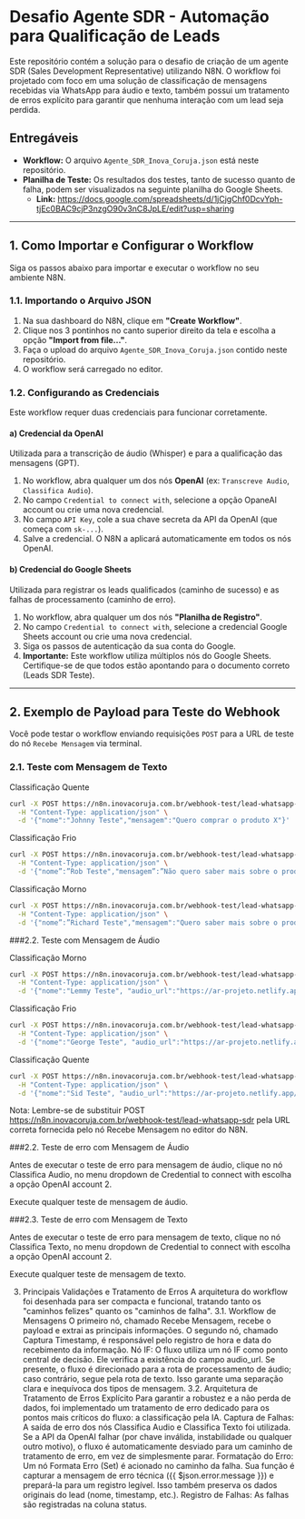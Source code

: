 # Desafio Agente SDR - Automação para Qualificação de Leads

Este repositório contém a solução para o desafio de criação de um agente SDR (Sales Development Representative) utilizando N8N. O workflow foi projetado com foco em uma solução de classificação de mensagens recebidas via WhatsApp para áudio e texto, também possui um tratamento de erros explícito para garantir que nenhuma interação com um lead seja perdida.

## Entregáveis

- **Workflow:** O arquivo `Agente_SDR_Inova_Coruja.json` está neste repositório.
- **Planilha de Teste:** Os resultados dos testes, tanto de sucesso quanto de falha, podem ser visualizados na seguinte planilha do Google Sheets.
  - **Link:** https://docs.google.com/spreadsheets/d/1jCjgChf0DcvYph-tjEc0BAC9cjP3nzgO90v3nC8JpLE/edit?usp=sharing

---

## 1. Como Importar e Configurar o Workflow

Siga os passos abaixo para importar e executar o workflow no seu ambiente N8N.

### 1.1. Importando o Arquivo JSON

1.  Na sua dashboard do N8N, clique em **"Create Workflow"**.
2.  Clique nos 3 pontinhos no canto superior direito da tela e escolha a opção **"Import from file..."**.
3.  Faça o upload do arquivo `Agente_SDR_Inova_Coruja.json` contido neste repositório.
4.  O workflow será carregado no editor.

### 1.2. Configurando as Credenciais

Este workflow requer duas credenciais para funcionar corretamente.

#### a) Credencial da OpenAI

Utilizada para a transcrição de áudio (Whisper) e para a qualificação das mensagens (GPT).

1.  No workflow, abra qualquer um dos nós **OpenAI** (ex: `Transcreve Audio`, `Classifica Audio`).
2.  No campo `Credential to connect with`, selecione a opção OpaneAI account ou crie uma nova credencial.
3.  No campo `API Key`, cole a sua chave secreta da API da OpenAI (que começa com `sk-...`).
4.  Salve a credencial. O N8N a aplicará automaticamente em todos os nós OpenAI.

#### b) Credencial do Google Sheets

Utilizada para registrar os leads qualificados (caminho de sucesso) e as falhas de processamento (caminho de erro).

1.  No workflow, abra qualquer um dos nós **"Planilha de Registro"**.
2.  No campo `Credential to connect with`, selecione a credencial Google Sheets account ou crie uma nova credencial.
3.  Siga os passos de autenticação da sua conta do Google.
4.  **Importante:** Este workflow utiliza múltiplos nós do Google Sheets. Certifique-se de que todos estão apontando para o documento correto (Leads SDR Teste).

---

## 2. Exemplo de Payload para Teste do Webhook

Você pode testar o workflow enviando requisições `POST` para a URL de teste do nó `Recebe Mensagem` via terminal.

### 2.1. Teste com Mensagem de Texto

Classificação Quente

```bash
curl -X POST https://n8n.inovacoruja.com.br/webhook-test/lead-whatsapp-sdr \
  -H "Content-Type: application/json" \
  -d '{"nome":"Johnny Teste","mensagem":"Quero comprar o produto X"}'
```

Classificação Frio

```bash
curl -X POST https://n8n.inovacoruja.com.br/webhook-test/lead-whatsapp-sdr \
  -H "Content-Type: application/json" \
  -d '{"nome”:”Rob Teste","mensagem”:”Não quero saber mais sobre o produto X"}'
```

Classificação Morno

```bash
curl -X POST https://n8n.inovacoruja.com.br/webhook-test/lead-whatsapp-sdr \
  -H "Content-Type: application/json" \
  -d '{"nome”:”Richard Teste","mensagem":"Quero saber mais sobre o produto "}'
```

###2.2. Teste com Mensagem de Áudio

Classificação Morno

```bash
curl -X POST https://n8n.inovacoruja.com.br/webhook-test/lead-whatsapp-sdr \
  -H "Content-Type: application/json" \
  -d '{"nome":"Lemmy Teste", "audio_url":"https://ar-projeto.netlify.app/1.mp3", "type":"audio"}'
```

Classificação Frio

```bash
curl -X POST https://n8n.inovacoruja.com.br/webhook-test/lead-whatsapp-sdr \
  -H "Content-Type: application/json" \
  -d '{"nome":"George Teste", "audio_url":"https://ar-projeto.netlify.app/2.mp3", "type":"audio"}'
```

Classificação Quente

```bash
curl -X POST https://n8n.inovacoruja.com.br/webhook-test/lead-whatsapp-sdr \
  -H "Content-Type: application/json" \
  -d '{"nome":"Sid Teste", "audio_url":"https://ar-projeto.netlify.app/3.mp3", "type":"audio"}'
```

Nota: Lembre-se de substituir POST https://n8n.inovacoruja.com.br/webhook-test/lead-whatsapp-sdr pela URL correta fornecida pelo nó Recebe Mensagem no editor do N8N.

###2.2. Teste de erro com Mensagem de Áudio

Antes de executar o teste de erro para mensagem de áudio, clique no nó Classifica Audio, no menu dropdown de Credential to connect with escolha a opção OpenAI account 2.

Execute qualquer teste de mensagem de áudio.

###2.3. Teste de erro com Mensagem de Texto

Antes de executar o teste de erro para mensagem de texto, clique no nó Classifica Texto, no menu dropdown de Credential to connect with escolha a opção OpenAI account 2.

Execute qualquer teste de mensagem de texto.

3. Principais Validações e Tratamento de Erros
   A arquitetura do workflow foi desenhada para ser compacta e funcional, tratando tanto os "caminhos felizes" quanto os "caminhos de falha".
   3.1. Workflow de Mensagens
   O primeiro nó, chamado Recebe Mensagem, recebe o payload e extrai as principais informações.
   O segundo nó, chamado Captura Timestamp, é responsável pelo registro de hora e data do recebimento da informação.
   Nó IF: O fluxo utiliza um nó IF como ponto central de decisão. Ele verifica a existência do campo audio_url. Se presente, o fluxo é direcionado para a rota de processamento de áudio; caso contrário, segue pela rota de texto. Isso garante uma separação clara e inequívoca dos tipos de mensagem.
   3.2. Arquitetura de Tratamento de Erros Explícito
   Para garantir a robustez e a não perda de dados, foi implementado um tratamento de erro dedicado para os pontos mais críticos do fluxo: a classificação pela IA.
   Captura de Falhas: A saída de erro dos nós Classifica Audio e Classifica Texto foi utilizada. Se a API da OpenAI falhar (por chave inválida, instabilidade ou qualquer outro motivo), o fluxo é automaticamente desviado para um caminho de tratamento de erro, em vez de simplesmente parar.
   Formatação do Erro: Um nó Formata Erro (Set) é acionado no caminho da falha. Sua função é capturar a mensagem de erro técnica ({{ $json.error.message }}) e prepará-la para um registro legível. Isso também preserva os dados originais do lead (nome, timestamp, etc.).
   Registro de Falhas: As falhas são registradas na coluna status.
